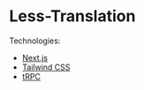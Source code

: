 # Less-Translation


Technologies:

- [Next.js](https://nextjs.org)
- [Tailwind CSS](https://tailwindcss.com)
- [tRPC](https://trpc.io)
